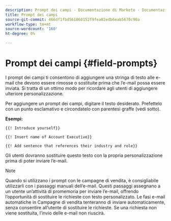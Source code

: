 ```yaml
---
description: Prompt dei campi - Documentazione di Marketo - Documentazione del prodotto
title: Prompt dei campi
source-git-commit: 466df1fbd561860152f9fea02edb6eab5670c90a
workflow-type: tm+mt
source-wordcount: '160'
ht-degree: 0%

---
```


# Prompt dei campi {#field-prompts}

I prompt dei campi ti consentono di aggiungere una stringa di testo alle e-mail che devono essere rimosse o sostituite prima che l’e-mail possa essere inviata. Si tratta di un ottimo modo per ricordare agli utenti di aggiungere ulteriore personalizzazione.

Per aggiungere un prompt dei campi, digitare il testo desiderato. Prefettelo con un punto esclamativo e circondatelo con parentesi graffe (vedi sotto).

**Esempi:**

`{{! Introduce yourself}}`

`{{! Insert name of Account Executive}}`

`{{! Add sentence that references their industry and role}}`

Gli utenti dovranno sostituire questo testo con la propria personalizzazione prima di poter inviare l’e-mail.

>[!NOTE]
>
>Quando si utilizzano i prompt con le campagne di vendita, è consigliabile utilizzarli con i passaggi manuali dell’e-mail. Questi passaggi assegnano a un utente un’attività di promemoria per inviare l’e-mail, offrendo l’opportunità di sostituire le richieste con testo personalizzato. Le fasi e-mail automatiche in Campagne di vendita tenteranno di inviare automaticamente, senza consentire all’utente di sostituire le richieste. Se una richiesta non viene sostituita, l’invio delle e-mail non riuscirà.
